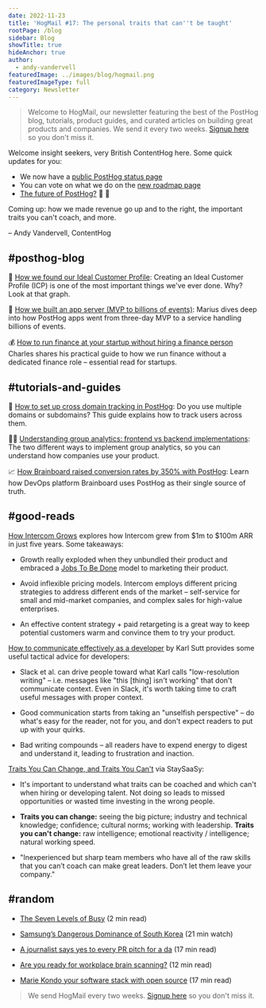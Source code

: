 ```yaml
---
date: 2022-11-23
title: 'HogMail #17: The personal traits that can''t be taught'
rootPage: /blog
sidebar: Blog
showTitle: true
hideAnchor: true
author:
  - andy-vandervell
featuredImage: ../images/blog/hogmail.png
featuredImageType: full
category: Newsletter
---
```


> Welcome to HogMail, our newsletter featuring the best of the PostHog blog, tutorials, product guides, and curated articles on building great products and companies. We send it every two weeks. [Signup here](https://newsletter.posthog.com/subscribe) so you don't miss it.

Welcome insight seekers, very British ContentHog here. Some quick updates for you:

- We now have a [public PostHog status page](https://status.posthog.com/)
- You can vote on what we do on the [new roadmap page](https://posthog.com/roadmap)
- [The future of PostHog?](https://github.com/PostHog/posthog/issues/12923) 🤔 🤯

Coming up: how we made revenue go up and to the right, the important traits you can't coach, and more.
 
– Andy Vandervell, ContentHog

## #posthog-blog

🚀 [How we found our Ideal Customer Profile](https://posthog.com/blog/creating-ideal-customer-profile): Creating an Ideal Customer Profile (ICP) is one of the most important things we've ever done. Why? Look at that graph.

📲 [How we built an app server (MVP to billions of events)](https://posthog.com/blog/how-we-built-an-app-server): Marius dives deep into how PostHog apps went from three-day MVP to a service handling billions of events.

💰 [How to run finance at your startup without hiring a finance person](https://posthog.com/blog/startup-finance-without-finance)
Charles shares his practical guide to how we run finance without a dedicated finance role – essential read for startups.
 

## #tutorials-and-guides

🧰 [How to set up cross domain tracking in PostHog](https://posthog.com/tutorials/cross-domain-tracking): Do you use multiple domains or subdomains? This guide explains how to track users across them.

👯‍♀️ [Understanding group analytics: frontend vs backend implementations](https://posthog.com/tutorials/frontend-vs-backend-group-analytics): The two different ways to implement group analytics, so you can understand how companies use your product.

📈 [How Brainboard raised conversion rates by 350% with PostHog](https://posthog.com/customers/brainboard): Learn how DevOps platform Brainboard uses PostHog as their single source of truth.
 

## #good-reads

[How Intercom Grows](https://www.howtheygrow.co/p/how-intercom-grows) explores how Intercom grew from $1m to $100m ARR in just five years. Some takeaways:

- Growth really exploded when they unbundled their product and embraced a [Jobs To Be Done](https://medium.com/make-us-proud/jobs-to-be-done-framework-748c761797a8) model to marketing their product.

- Avoid inflexible pricing models. Intercom employs different pricing strategies to address different ends of the market – self-service for small and mid-market companies, and complex sales for high-value enterprises.

- An effective content strategy + paid retargeting is a great way to keep potential customers warm and convince them to try your product.

[How to communicate effectively as a developer](https://www.karlsutt.com/articles/communicating-effectively-as-a-developer/) by Karl Sutt provides some useful tactical advice for developers:

- Slack et al. can drive people toward what Karl calls "low-resolution writing" – i.e. messages like "this [thing] isn't working" that don't communicate context. Even in Slack, it's worth taking time to craft useful messages with proper context.

- Good communication starts from taking an "unselfish perspective" – do what's easy for the reader, not for you, and don't expect readers to put up with your quirks.

- Bad writing compounds – all readers have to expend energy to digest and understand it, leading to frustration and inaction.

[Traits You Can Change, and Traits You Can't](https://staysaasy.com/leadership/2022/11/06/traits-you-can-change-and-traits-you-cant.html) via StaySaaSy:

- It's important to understand what traits can be coached and which can't when hiring or developing talent. Not doing so leads to missed opportunities or wasted time investing in the wrong people.

- **Traits you can change:** seeing the big picture; industry and technical knowledge; confidence; cultural norms; working with leadership. **Traits you can't change:** raw intelligence; emotional reactivity / intelligence; natural working speed.

- "Inexperienced but sharp team members who have all of the raw skills that you can’t coach can make great leaders. Don’t let them leave your company."

## #random

- [The Seven Levels of Busy](https://randsinrepose.com/archives/the-seven-levels-of-busy/) (2 min read)

- [Samsung’s Dangerous Dominance of South Korea](https://www.youtube.com/watch?v=oL0umpPPe-8) (21 min watch)

- [A journalist says yes to every PR pitch for a da](https://slate.com/human-interest/2022/11/pr-publicist-emails-journalism-oof.html) (17 min read)

- [Are you ready for workplace brain scanning?](https://spectrum.ieee.org/neurotech-workplace-innereye-emotiv) (12 min read)

- [Marie Kondo your software stack with open source](https://github.com/readme/featured/open-source-minimalism) (17 min read)

> We send HogMail every two weeks. [Signup here](https://newsletter.posthog.com/subscribe) so you don't miss it.